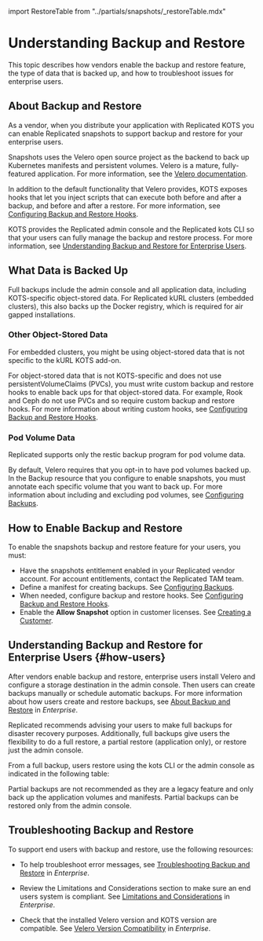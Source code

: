 import RestoreTable from "../partials/snapshots/_restoreTable.mdx"

# Understanding Backup and Restore

This topic describes how vendors enable the backup and restore feature, the type of data that is backed up, and how to troubleshoot issues for enterprise users. 

## About Backup and Restore

As a vendor, when you distribute your application with Replicated KOTS you can enable Replicated snapshots to support backup and restore for your enterprise users.

Snapshots uses the Velero open source project as the backend to back up Kubernetes manifests and persistent volumes. Velero is a mature, fully-featured application. For more information, see the [Velero documentation](https://velero.io/docs/).

In addition to the default functionality that Velero provides, KOTS exposes hooks that let you inject scripts that can execute both before and after a backup, and before and after a restore. For more information, see [Configuring Backup and Restore Hooks](snapshots-hooks).

KOTS provides the Replicated admin console and the Replicated kots CLI so that your users can fully manage the backup and restore process. For more information, see [Understanding Backup and Restore for Enterprise Users](#how-users).

## What Data is Backed Up

Full backups include the admin console and all application data, including KOTS-specific object-stored data. For Replicated kURL clusters (embedded clusters), this also backs up the Docker registry, which is required for air gapped installations.

### Other Object-Stored Data

For embedded clusters, you might be using object-stored data that is not specific to the kURL KOTS add-on. 

For object-stored data that is not KOTS-specific and does not use persistentVolumeClaims (PVCs), you must write custom backup and restore hooks to enable back ups for that object-stored data. For example, Rook and Ceph do not use PVCs and so require custom backup and restore hooks. For more information about writing custom hooks, see [Configuring Backup and Restore Hooks](snapshots-hooks).

### Pod Volume Data

Replicated supports only the restic backup program for pod volume data.

By default, Velero requires that you opt-in to have pod volumes backed up. In the Backup resource that you configure to enable snapshots, you must annotate each specific volume that you want to back up. For more information about including and excluding pod volumes, see [Configuring Backups](snapshots-configuring-backups). 

## How to Enable Backup and Restore

To enable the snapshots backup and restore feature for your users, you must:

- Have the snapshots entitlement enabled in your Replicated vendor account. For account entitlements, contact the Replicated TAM team.
- Define a manifest for creating backups. See [Configuring Backups](snapshots-configuring-backups).
- When needed, configure backup and restore hooks. See [Configuring Backup and Restore Hooks](snapshots-hooks).
- Enable the **Allow Snapshot** option in customer licenses. See [Creating a Customer](releases-creating-customer).

## Understanding Backup and Restore for Enterprise Users {#how-users}

After vendors enable backup and restore, enterprise users install Velero and configure a storage destination in the admin console. Then users can create backups manually or schedule automatic backups. For more information about how users create and restore backups, see [About Backup and Restore](/enterprise/snapshots-understanding) in _Enterprise_.

Replicated recommends advising your users to make full backups for disaster recovery purposes. Additionally, full backups give users the flexibility to do a full restore, a partial restore (application only), or restore just the admin console.

From a full backup, users restore using the kots CLI or the admin console as indicated in the following table:

<RestoreTable/>

Partial backups are not recommended as they are a legacy feature and only back up the application volumes and manifests. Partial backups can be restored only from the admin console.

## Troubleshooting Backup and Restore

To support end users with backup and restore, use the following resources:

- To help troubleshoot error messages, see [Troubleshooting Backup and Restore](/enterprise/snapshots-troubleshooting-backup-restore) in _Enterprise_. 

- Review the Limitations and Considerations section to make sure an end users system is compliant. See [Limitations and Considerations](/enterprise/snapshots-understanding#limitations-and-considerations) in _Enterprise_.

- Check that the installed Velero version and KOTS version are compatible. See [Velero Version Compatibility](/enterprise/snapshots-understanding#velero-version-compatibility) in _Enterprise_.